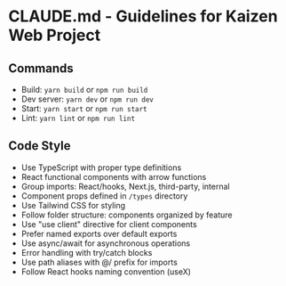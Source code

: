 # CLAUDE.md - Guidelines for Kaizen Web Project

## Commands
- Build: `yarn build` or `npm run build`
- Dev server: `yarn dev` or `npm run dev`
- Start: `yarn start` or `npm run start`
- Lint: `yarn lint` or `npm run lint`

## Code Style
- Use TypeScript with proper type definitions
- React functional components with arrow functions
- Group imports: React/hooks, Next.js, third-party, internal
- Component props defined in `/types` directory
- Use Tailwind CSS for styling
- Follow folder structure: components organized by feature
- Use "use client" directive for client components
- Prefer named exports over default exports
- Use async/await for asynchronous operations
- Error handling with try/catch blocks
- Use path aliases with @/ prefix for imports
- Follow React hooks naming convention (useX)